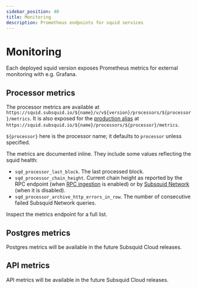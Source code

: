 ```yaml
---
sidebar_position: 40
title: Monitoring
description: Prometheus endpoints for squid services
---
```


# Monitoring

Each deployed squid version exposes Prometheus metrics for external monitoring with e.g. Grafana. 

## Processor metrics

The processor metrics are available at `https://squid.subsquid.io/${name}/v/v${version}/processors/${processor}/metrics`. It is also exposed for the [production alias](/cloud/resources/production-alias) at `https://squid.subsquid.io/${name}/processors/${processor}/metrics`.

`${processor}` here is the processor name; it defaults to `processor` unless specified.

The metrics are documented inline. They include some values reflecting the squid health:
- `sqd_processor_last_block`. The last processed block.
- `sqd_processor_chain_height`. Current chain height as reported by the RPC endpoint (when [RPC ingestion](/sdk/resources/basics/unfinalized-blocks) is enabled) or by [Subsquid Network](/subsquid-network) (when it is disabled).
- `sqd_processor_archive_http_errors_in_row`. The number of consecutive failed Subsquid Network queries.

Inspect the metrics endpoint for a full list.

## Postgres metrics

Postgres metrics will be available in the future Subsquid Cloud releases. 

## API metrics

API metrics will be available in the future Subsquid Cloud releases. 
